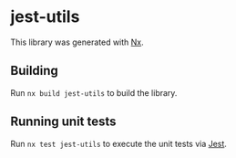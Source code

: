 # jest-utils

This library was generated with [Nx](https://nx.dev).

## Building

Run `nx build jest-utils` to build the library.

## Running unit tests

Run `nx test jest-utils` to execute the unit tests via [Jest](https://jestjs.io).
